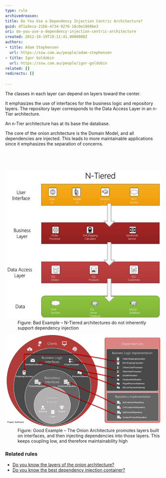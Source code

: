 ```yaml
---
type: rule
archivedreason: 
title: Do You Use a Dependency Injection Centric Architecture?
guid: df1a3eca-21bb-4734-9276-18c0e1869be3
uri: do-you-use-a-dependency-injection-centric-architecture
created: 2012-10-19T19:11:41.0000000Z
authors:
- title: Adam Stephensen
  url: https://ssw.com.au/people/adam-stephensen
- title: Igor Goldobin
  url: https://ssw.com.au/people/igor-goldobin
related: []
redirects: []

---
```



<p class="ssw15-rteElement-P">​The classes in each layer can depend on layers toward the center.​​<br></p><p class="ssw15-rteElement-P">It emphasizes the use of interfaces for the business logic and repository layers. The repository layer corresponds to the Data Access Layer in an n-Tier architecture.​​<br></p><p class="ssw15-rteElement-P">An n-Tier architecture has at its base the database.​<br></p><p class="ssw15-rteElement-P">The core of the onion architecture is the Domain Model, and all dependencies are injected. This leads to more ​maintainable applications since it emphasizes the separation of concerns.</p><br>
<br><excerpt class='endintro'></excerpt><br>
<dl class="badImage"><dt>​​​​​<img class="ms-rteCustom-ImageArea" alt="inject" src="dependency-injection-bad.jpg" /></dt><dd>Figure: Bad Example – N-Tiered architectures do not inherently support dependency injection</dd></dl><dl class="goodImage"><dt><img class="ms-rteCustom-ImageArea" alt="inject" src="dependency-injection-good.jpg" /></dt><dd>Figure: Good Example – The Onion Architecture promotes layers built on interfaces, and then injecting dependencies into those layers. This keeps coupling low, and therefore maintainability high</dd></dl><h3 class="ssw15-rteElement-H3"> Related rules​​<br></h3><ul><li> 
      <a href=/do-you-know-the-layers-of-the-onion-architecture>Do you know the layers of the onion architecture?</a></li><li> 
      <a href=/do-you-know-the-best-dependency-injection-container-aka-do-not-waste-days-evaluating-ioc-containers>Do you know the best dependency injection container​?​</a></li></ul>


